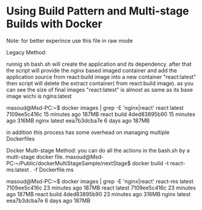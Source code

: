 # Using Build Pattern and Multi-stage Builds with Docker

Note: for better experince use this file in raw mode


Legacy Method:

runnig sh bash.sh will create the application and its dependency. after that the script will provide the nginx based imaged container 
and add the application source from react:build image into a new container "react:latest"
then script will delete the extract container( from react:build image).
as you can see the size of final images "react:latest" is almost as same as its base image wichi is ngins:latest

masoud@Msd-PC:~$ docker images | grep  -E 'nginx|react'
react                             latest      7109ee5c416c   15 minutes ago   187MB
react                             build       4ded83895b90   15 minutes ago   316MB
nginx                             latest      eea7b3dcba7e   6 days ago       187MB

in addition this process has some overhead on managing multiple Dockerfiles

Docker Multi-stage Method:
you can do all the actions in the bash.sh by a multi-stage docker file.
masoud@Msd-PC:~/Public/dockerMultiStageSample/nextStage$ docker build  -t react-ms:latest . -f Dockerfile.ms

masoud@Msd-PC:~$ docker images | grep  -E 'nginx|react'
react-ms                          latest      7109ee5c416c   23 minutes ago   187MB
react                             latest      7109ee5c416c   23 minutes ago   187MB
react                             build       4ded83895b90   23 minutes ago   316MB
nginx                             latest      eea7b3dcba7e   6 days ago       187MB



